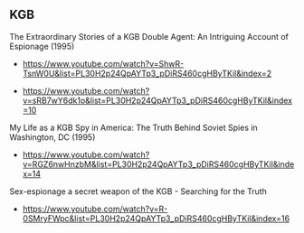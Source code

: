 


## KGB

The Extraordinary Stories of a KGB Double Agent: An Intriguing Account of Espionage (1995)

- https://www.youtube.com/watch?v=ShwR-TsnW0U&list=PL30H2p24QpAYTp3_pDiRS460cgHByTKil&index=2

- https://www.youtube.com/watch?v=sRB7wY6dk1o&list=PL30H2p24QpAYTp3_pDiRS460cgHByTKil&index=10

My Life as a KGB Spy in America: The Truth Behind Soviet Spies in Washington, DC (1995)

- https://www.youtube.com/watch?v=RGZ6nwHnzbM&list=PL30H2p24QpAYTp3_pDiRS460cgHByTKil&index=14

Sex-espionage a secret weapon of the KGB - Searching for the Truth

- https://www.youtube.com/watch?v=R-0SMryFWpc&list=PL30H2p24QpAYTp3_pDiRS460cgHByTKil&index=16